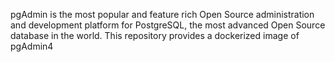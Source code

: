pgAdmin is the most popular and feature rich Open Source administration and development platform for PostgreSQL, the most advanced Open Source database in the world. This repository provides a dockerized image of pgAdmin4
